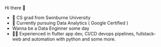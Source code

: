 Hi there 👋 

- 🔭 CS grad from Swinburne University 
- 🌱 Currently pursuing Data Analytics  ( Google Certified )
-  Wanna be a Data Enginner some day
- 👨‍💻 Experienced in flutter app dev, CI/CD devops pipelines, fullstack-web and automation with python and some more.
<!--
**thejanmv/thejanmv** is a ✨ _special_ ✨ repository because its `README.md` (this file) appears on your GitHub profile.

Here are some ideas to get you started:

- 🔭 I’m currently working on ...
- 🌱 I’m currently learning ...
- 👯 I’m looking to collabora on ...
- 🤔 I’m looking for help with ...
- 💬 Ask me about ...
- 📫 How to reach me: ...
-👯 I’m looking forward to collaborate in exciting projects and becoming a better developer
- 😄 Pronouns: ...
- ⚡ Fun fact: ...
-->
